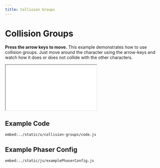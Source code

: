 ```yaml
---
title: Collision Groups
---
```


# Collision Groups

**Press the arrow keys to move.** This example demonstrates how to use collision groups. Just move around the character using the arrow-keys and watch how it does or does not collide with the other characters.

<iframe src="../../x/collision-groups"></iframe>

## Example Code

`embed:../static/x/collision-groups/code.js`

## Example Phaser Config

`embed:../static/js/examplePhaserConfig.js`

